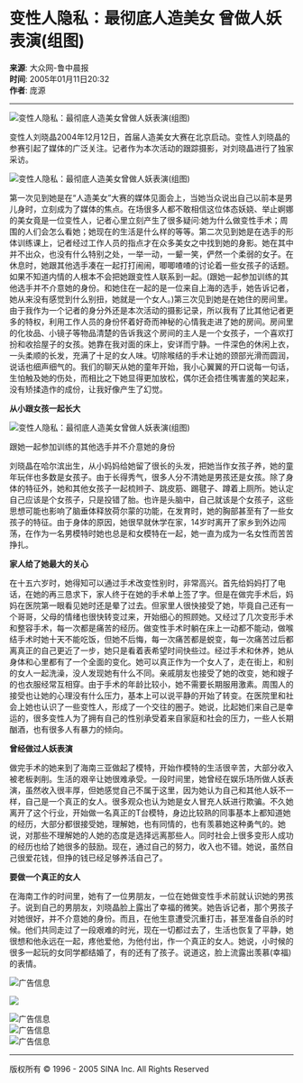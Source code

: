# 变性人隐私：最彻底人造美女 曾做人妖表演(组图)

**来源**: 大众网-鲁中晨报  
**时间**: 2005年01月11日20:32  
**作者**: 庞源  

---

![变性人隐私：最彻底人造美女曾做人妖表演(组图)](http://image2.sina.com.cn/dy/s/2005-01-11/1105446693_BFa4kC.jpg)

变性人刘晓晶2004年12月12日，首届人造美女大赛在北京启动。变性人刘晓晶的参赛引起了媒体的广泛关注。记者作为本次活动的跟踪摄影，对刘晓晶进行了独家采访。

![变性人隐私：最彻底人造美女曾做人妖表演(组图)](http://image2.sina.com.cn/dy/s/2005-01-11/1105446693_CFa4kC.jpg)

第一次见到她是在“人造美女”大赛的媒体见面会上，当她当众说出自己以前本是男儿身时，立刻成为了媒体的焦点。在场很多人都不敢相信这位体态妖娆、举止婀娜的美女竟是一位变性人，记者心里立刻产生了很多疑问:她为什么做变性手术；周围的人们会怎么看她；她现在的生活是什么样的等等。第二次见到她是在选手的形体训练课上，记者经过工作人员的指点才在众多美女之中找到她的身影。她在其中并不出众，也没有什么特别之处，一举一动，一颦一笑，俨然一个柔弱的女子。在休息时，她跟其他选手凑在一起打打闹闹，唧唧喳喳的讨论着一些女孩子的话题。如果不知道内情的人根本不会把她跟变性人联系到一起。(跟她一起参加训练的其他选手并不介意她的身份。和她住在一起的是一位来自上海的选手，她告诉记者，她从来没有感觉到什么别扭，她就是一个女人。)第三次见到她是在她住的房间里。由于我作为一个记者的身分外还是本次活动的摄影记录，所以我有了比其他记者更多的特权，利用工作人员的身份怀着好奇而神秘的心情我走进了她的房间。房间里的化妆品、小镜子等物品清楚的告诉我这个房间的主人是一个女孩子，一个喜欢打扮和收拾屋子的女孩。她靠在我对面的床上，安详而宁静。一件深色的休闲上衣，一头柔顺的长发，充满了十足的女人味。切除喉结的手术让她的颈部光滑而圆润，说话也细声细气的。我们的聊天从她的童年开始，我小心翼翼的开口说每一句话，生怕触及她的伤处，而相比之下她显得更加放松，偶尔还会捂住嘴害羞的笑起来，没有矫揉造作的成份，让我好像产生了幻觉。 

**从小跟女孩一起长大**

![变性人隐私：最彻底人造美女曾做人妖表演(组图)](http://image2.sina.com.cn/dy/s/2005-01-11/1105446693_DFa4kC.jpg)

跟她一起参加训练的其他选手并不介意她的身份

刘晓晶在哈尔滨出生，从小妈妈给她留了很长的头发，把她当作女孩子养，她的童年玩伴也多数是女孩子。由于长得秀气，很多人分不清她是男孩还是女孩。除了身体的特征外，她和其他女孩子一起梳辫子、跳皮筋、踢毽子、蹲着上厕所。她认定自己应该是个女孩子，只是投错了胎。也许是头脑中，自己就该是个女孩子，这些思想可能也影响了脑垂体释放荷尔蒙的功能，在发育时，她的胸部甚至有了一些女孩子的特征。由于身体的原因，她很早就休学在家，14岁时离开了家乡到外边闯荡，在作为一名男模特时她也总是和女模特在一起，她一直为成为一名女性而苦苦挣扎。

**家人给了她最大的关心**

在十五六岁时，她得知可以通过手术改变性别时，非常高兴。首先给妈妈打了电话，在她的再三恳求下，家人终于在她的手术单上签了字。但是在做完手术后，妈妈在医院第一眼看见她时还是晕了过去。但家里人很快接受了她，毕竟自己还有一个哥哥，父母的情绪也很快转变过来，开始细心的照顾她。又经过了几次变形手术和整容手术，每一次都是痛苦的经历。做变性手术时躺在床上一动都不能动，做喉结手术时她十天不能吃饭，但她不后悔，每一次痛苦都是蜕变，每一次痛苦过后都离真正的自己更近了一步，她只是看着表希望时间快些过。经过手术和休养，她从身体和心里都有了一个全面的变化。她可以真正作为一个女人了，走在街上，和别的女人一起洗澡，没人发现她有什么不同。亲戚朋友也接受了她的改变，她和嫂子的也衣服经常互相穿。由于手术的年龄比较小，她不需要长期服用激素。周围人的接受也让她的心理没有什么压力，基本上可以说平静的开始了转变。在医院里和社会上她也认识了一些变性人，形成了一个交往的圈子。她说，比起她们来自己是幸运的，很多变性人为了拥有自己的性别承受着来自家庭和社会的压力，一些人长期酗酒，也有很多人有暴力的倾向。

**曾经做过人妖表演**

做完手术的她来到了海南三亚做起了模特，开始作模特的生活很辛苦，大部分收入被老板剥削。生活的艰辛让她很难承受。一段时间里，她曾经在娱乐场所做人妖表演，虽然收入很丰厚，但她感觉自己不属于这里，因为她认为自己和其他人妖不一样，自己是一个真正的女人。很多观众也认为她是女人冒充人妖进行欺骗。不久她离开了这个行业，开始做一名真正的T台模特，身边比较熟的同事基本上都知道她的经历，大部分都很接受她，理解她，也有同情的，也有羡慕她这种勇气的。她说，对那些不理解她的人她的态度是选择远离那些人。同时社会上很多变形人成功的经历也给了她很多的鼓励。现在，通过自己的努力，收入也不错。她说，虽然自己很爱花钱，但挣的钱已经足够养活自己了。

**要做一个真正的女人**

在海南工作的时间里，她有了一位男朋友，一位在她做变性手术前就认识她的男孩子。说到自己的男朋友，刘晓晶脸上露出了幸福的微笑。她告诉记者，那个男孩子对她很好，并不介意她的身份。而且，在他生意遭受沉重打击，甚至准备自杀的时候。他们共同走过了一段艰难的时光，现在一切都过去了，生活也恢复了平静，她很想和他永远在一起，疼他爱他，为他付出，作一个真正的女人。她说，小时候的很多一起玩的女同学都结婚了，有的还有了孩子。说道这，脸上流露出羡慕(幸福)的表情。

![广告信息](http://ad4.sina.com.cn/shc/xfrd_01.GIF)

![](http://image2.sina.com.cn/dy/images/xfrd_04.gif)  

![广告信息](http://image2.sina.com.cn/dy/images/xfrd_04.gif)  
![广告信息](http://image2.sina.com.cn/dy/images/xfrd_04.gif)  
![广告信息](http://image2.sina.com.cn/dy/images/xfrd_04.gif)  

---
版权所有 © 1996 - 2005 SINA Inc. All Rights Reserved
<!-- tcd_original_link http://news.sina.com.cn/s/2005-01-11/20324796479s.shtml -->
